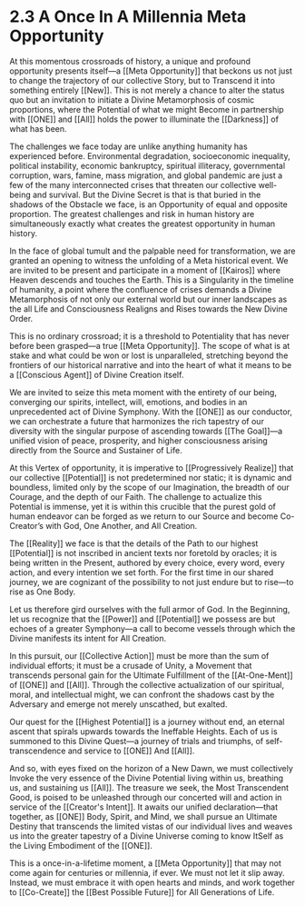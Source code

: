 # 2.3 A Once In A Millennia Meta Opportunity

At this momentous crossroads of history, a unique and profound opportunity presents itself—a [[Meta Opportunity]] that beckons us not just to change the trajectory of our collective Story, but to Transcend it into something entirely [[New]]. This is not merely a chance to alter the status quo but an invitation to initiate a Divine Metamorphosis of cosmic proportions, where the Potential of what we might Become in partnership with [[ONE]] and [[All]] holds the power to illuminate the [[Darkness]] of what has been.

The challenges we face today are unlike anything humanity has experienced before. Environmental degradation, socioeconomic  inequality, political instability, economic bankruptcy, spiritual illiteracy, governmental corruption, wars, famine, mass migration, and global pandemic are just a few of the many interconnected crises that threaten our collective well-being and survival. But the Divine Secret is that is that buried in the shadows of the Obstacle we face, is an Opportunity of equal and opposite proportion. The greatest challenges and risk in human history are simultaneously exactly what creates the greatest opportunity in human history. 

In the face of global tumult and the palpable need for transformation, we are granted an opening to witness the unfolding of a Meta historical event. We are invited to be present and participate in a moment of [[Kairos]] where Heaven descends and touches the Earth. This is a Singularity in the timeline of humanity, a point where the confluence of crises demands a Divine Metamorphosis of not only our external world but our inner landscapes as the all Life and Consciousness Realigns and Rises towards the New Divine Order. 

This is no ordinary crossroad; it is a threshold to Potentiality that has never before been grasped—a true [[Meta Opportunity]]. The scope of what is at stake and what could be won or lost is unparalleled, stretching beyond the frontiers of our historical narrative and into the heart of what it means to be a [[Conscious Agent]] of Divine Creation itself.

We are invited to seize this meta moment with the entirety of our being, converging our spirits, intellect, will, emotions, and bodies in an unprecedented act of Divine Symphony. With the [[ONE]] as our conductor, we can orchestrate a future that harmonizes the rich tapestry of our diversity with the singular purpose of ascending towards [[The Goal]]—a unified vision of peace, prosperity, and higher consciousness arising directly from the Source and Sustainer of Life.

At this Vertex of opportunity, it is imperative to [[Progressively Realize]] that our collective [[Potential]] is not predetermined nor static; it is dynamic and boundless, limited only by the scope of our Imagination, the breadth of our Courage, and the depth of our Faith. The challenge to actualize this Potential is immense, yet it is within this crucible that the purest gold of human endeavor can be forged as we return to our Source and become Co-Creator’s with God, One Another, and All Creation. 

The [[Reality]] we face is that the details of the Path to our highest [[Potential]] is not inscribed in ancient texts nor foretold by oracles; it is being written in the Present, authored by every choice, every word, every action, and every intention we set forth. For the first time in our shared journey, we are cognizant of the possibility to not just endure but to rise—to rise as One Body.

Let us therefore gird ourselves with the full armor of God. In the Beginning, let us recognize that the [[Power]] and [[Potential]] we possess are but echoes of a greater Symphony—a call to become vessels through which the Divine manifests its intent for All Creation.

In this pursuit, our [[Collective Action]] must be more than the sum of individual efforts; it must be a crusade of Unity, a Movement that transcends personal gain for the Ultimate Fulfillment of the [[At-One-Ment]] of [[ONE]] and [[All]]. Through the collective actualization of our spiritual, moral, and intellectual might, we can confront the shadows cast by the Adversary and emerge not merely unscathed, but exalted.

Our quest for the [[Highest Potential]] is a journey without end, an eternal ascent that spirals upwards towards the Ineffable Heights. Each of us is summoned to this Divine Quest—a journey of trials and triumphs, of self-transcendence and service to [[ONE]] And [[All]]. 

And so, with eyes fixed on the horizon of a New Dawn, we must collectively Invoke the very essence of the Divine Potential living within us, breathing us, and sustaining us [[All]]. The treasure we seek, the Most Transcendent Good, is poised to be unleashed through our concerted will and action in service of the [[Creator's Intent]]. It awaits our unified declaration—that together, as [[ONE]] Body, Spirit, and Mind, we shall pursue an Ultimate Destiny that transcends the limited vistas of our individual lives and weaves us into the greater tapestry of a Divine Universe coming to know ItSelf as the Living Embodiment of the [[ONE]]. 

This is a once-in-a-lifetime moment, a [[Meta Opportunity]] that may not come again for centuries or millennia, if ever. We must not let it slip away. Instead, we must embrace it with open hearts and minds, and work together to [[Co-Create]] the [[Best Possible Future]] for All Generations of Life. 
